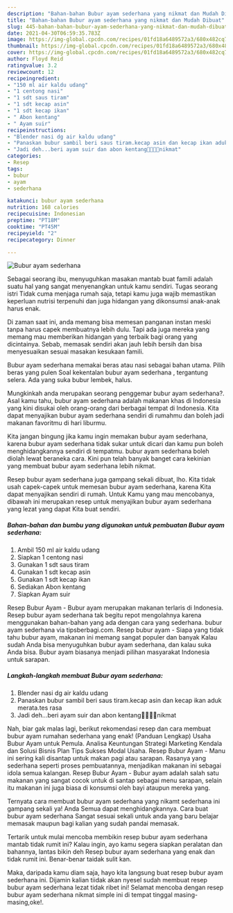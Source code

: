 ```yaml
---
description: "Bahan-bahan Bubur ayam sederhana yang nikmat dan Mudah Dibuat"
title: "Bahan-bahan Bubur ayam sederhana yang nikmat dan Mudah Dibuat"
slug: 445-bahan-bahan-bubur-ayam-sederhana-yang-nikmat-dan-mudah-dibuat
date: 2021-04-30T06:59:35.783Z
image: https://img-global.cpcdn.com/recipes/01fd18a6489572a3/680x482cq70/bubur-ayam-sederhana-foto-resep-utama.jpg
thumbnail: https://img-global.cpcdn.com/recipes/01fd18a6489572a3/680x482cq70/bubur-ayam-sederhana-foto-resep-utama.jpg
cover: https://img-global.cpcdn.com/recipes/01fd18a6489572a3/680x482cq70/bubur-ayam-sederhana-foto-resep-utama.jpg
author: Floyd Reid
ratingvalue: 3.2
reviewcount: 12
recipeingredient:
- "150 ml air kaldu udang"
- "1 centong nasi"
- "1 sdt saus tiram"
- "1 sdt kecap asin"
- "1 sdt kecap ikan"
- " Abon kentang"
- " Ayam suir"
recipeinstructions:
- "Blender nasi dg air kaldu udang"
- "Panaskan bubur sambil beri saus tiram.kecap asin dan kecap ikan aduk merata.tes rasa"
- "Jadi deh...beri ayam suir dan abon kentang🤗🤤🤤🤤nikmat"
categories:
- Resep
tags:
- bubur
- ayam
- sederhana

katakunci: bubur ayam sederhana 
nutrition: 168 calories
recipecuisine: Indonesian
preptime: "PT18M"
cooktime: "PT45M"
recipeyield: "2"
recipecategory: Dinner

---
```



![Bubur ayam sederhana](https://img-global.cpcdn.com/recipes/01fd18a6489572a3/680x482cq70/bubur-ayam-sederhana-foto-resep-utama.jpg)

Sebagai seorang ibu, menyuguhkan masakan mantab buat famili adalah suatu hal yang sangat menyenangkan untuk kamu sendiri. Tugas seorang istri Tidak cuma menjaga rumah saja, tetapi kamu juga wajib memastikan keperluan nutrisi terpenuhi dan juga hidangan yang dikonsumsi anak-anak harus enak.

Di zaman  saat ini, anda memang bisa memesan panganan instan meski tanpa harus capek membuatnya lebih dulu. Tapi ada juga mereka yang memang mau memberikan hidangan yang terbaik bagi orang yang dicintainya. Sebab, memasak sendiri akan jauh lebih bersih dan bisa menyesuaikan sesuai masakan kesukaan famili. 

Bubur ayam sederhana memakai beras atau nasi sebagai bahan utama. Pilih beras yang pulen Soal kekentalan bubur ayam sederhana , tergantung selera. Ada yang suka bubur lembek, halus.

Mungkinkah anda merupakan seorang penggemar bubur ayam sederhana?. Asal kamu tahu, bubur ayam sederhana adalah makanan khas di Indonesia yang kini disukai oleh orang-orang dari berbagai tempat di Indonesia. Kita dapat menyajikan bubur ayam sederhana sendiri di rumahmu dan boleh jadi makanan favoritmu di hari liburmu.

Kita jangan bingung jika kamu ingin memakan bubur ayam sederhana, karena bubur ayam sederhana tidak sukar untuk dicari dan kamu pun boleh menghidangkannya sendiri di tempatmu. bubur ayam sederhana boleh diolah lewat beraneka cara. Kini pun telah banyak banget cara kekinian yang membuat bubur ayam sederhana lebih nikmat.

Resep bubur ayam sederhana juga gampang sekali dibuat, lho. Kita tidak usah capek-capek untuk memesan bubur ayam sederhana, karena Kita dapat menyajikan sendiri di rumah. Untuk Kamu yang mau mencobanya, dibawah ini merupakan resep untuk menyajikan bubur ayam sederhana yang lezat yang dapat Kita buat sendiri.

<!--inarticleads1-->

##### Bahan-bahan dan bumbu yang digunakan untuk pembuatan Bubur ayam sederhana:

1. Ambil 150 ml air kaldu udang
1. Siapkan 1 centong nasi
1. Gunakan 1 sdt saus tiram
1. Gunakan 1 sdt kecap asin
1. Gunakan 1 sdt kecap ikan
1. Sediakan  Abon kentang
1. Siapkan  Ayam suir


Resep Bubur Ayam - Bubur ayam merupakan makanan terlaris di Indonesia. Resep bubur ayam sederhana tak begitu repot mengolahnya karena menggunakan bahan-bahan yang ada dengan cara yang sederhana. bubur ayam sederhana via tipsberbagi.com. Resep bubur ayam - Siapa yang tidak tahu bubur ayam, makanan ini memang sangat populer dan banyak Kalau sudah Anda bisa menyuguhkan bubur ayam sederhana, dan kalau suka Anda bisa. Bubur ayam biasanya menjadi pilihan masyarakat Indonesia untuk sarapan. 

<!--inarticleads2-->

##### Langkah-langkah membuat Bubur ayam sederhana:

1. Blender nasi dg air kaldu udang
1. Panaskan bubur sambil beri saus tiram.kecap asin dan kecap ikan aduk merata.tes rasa
1. Jadi deh...beri ayam suir dan abon kentang🤗🤤🤤🤤nikmat


Nah, biar gak malas lagi, berikut rekomendasi resep dan cara membuat bubur ayam rumahan sederhana yang enak! (Panduan Lengkap) Usaha Bubur Ayam untuk Pemula. Analisa Keuntungan Strategi Marketing Kendala dan Solusi Bisnis Plan Tips Sukses Modal Usaha. Resep Bubur Ayam - Manu ini sering kali disantap untuk makan pagi atau sarapan. Rasanya yang sederhana seperti proses pembuatannya, menjadikan makanan ini sebagai idola semua kalangan. Resep Bubur Ayam - Bubur ayam adalah salah satu makanan yang sangat cocok untuk di santap sebagai menu sarapan, selain itu makanan ini juga biasa di konsumsi oleh bayi ataupun mereka yang. 

Ternyata cara membuat bubur ayam sederhana yang nikamt sederhana ini gampang sekali ya! Anda Semua dapat menghidangkannya. Cara buat bubur ayam sederhana Sangat sesuai sekali untuk anda yang baru belajar memasak maupun bagi kalian yang sudah pandai memasak.

Tertarik untuk mulai mencoba membikin resep bubur ayam sederhana mantab tidak rumit ini? Kalau ingin, ayo kamu segera siapkan peralatan dan bahannya, lantas bikin deh Resep bubur ayam sederhana yang enak dan tidak rumit ini. Benar-benar taidak sulit kan. 

Maka, daripada kamu diam saja, hayo kita langsung buat resep bubur ayam sederhana ini. Dijamin kalian tiidak akan nyesel sudah membuat resep bubur ayam sederhana lezat tidak ribet ini! Selamat mencoba dengan resep bubur ayam sederhana nikmat simple ini di tempat tinggal masing-masing,oke!.

